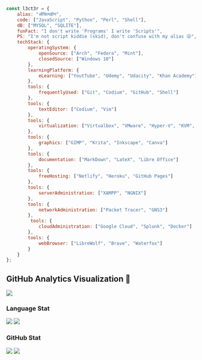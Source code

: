 ```javascript
const l3ct3r = {
    alias: "औचित्यहीन",
    code: ["JavaScript", "Python", "Perl", "Shell"],
    dB: ["MYSQL", "SQLITE"],
    funFact: "I don't write 'Programs' I write 'Scripts'",
    PS: "I'm not script kiddie (skid), don't confuse with my alias 😜",
    techStack: {
        operatingSystem: {
            openSource: ["Arch", "Fedora", "Mint"],
            closedSource: ["Windows 10"]
        },
        learningPlatform: {
            eLearning: ["YoutTube", "Udemy", "Udacity", "Khan Academy"]
        },
        tools: {
            frequentlyUsed: ["Git", "Codium", "GitHub", "Shell"]
        },
        tools: {
            textEditor: ["Codium", "Vim"]
        },
        tools: {
            virtualization: ["Virtualbox", "VMware", "Hyper-V", "KVM", "Vagrant"]
        },
        tools: {
            graphics: ["GIMP", "Krita", "Inkscape", "Canva"]
        },            
        tools: {
            documentation: ["MarkDown", "LateX", "Libre Office"]
        },
        tools: {
            freeHosting: ["Netlify", "Heroku", "GitHub Pages"]
        },
        tools: {
            serverAdministration: ["XAMPP", "NGNIX"]
        },
        tools: {
            networkAdministration: ["Packet Tracer", "GNS3"]
        },
         tools: {
            cloudAdministration: ["Google Cloud", "Splunk", "Docker"]
        },
        tools: {
            webBrowser: ["LibreWolf", "Brave", "Waterfox"]
        }
    }
};
```

## GitHub Analytics Visualization 🔎
![](https://github-profile-summary-cards.vercel.app/api/cards/profile-details?username=l3ct3r&theme=github_dark)
  
### Language Stat
![](https://github-profile-summary-cards.vercel.app/api/cards/repos-per-language?username=l3ct3r&theme=github_dark)
![](https://github-profile-summary-cards.vercel.app/api/cards/most-commit-language?username=l3ct3r&theme=github_dark)
  
### GitHub Stat 
![](https://github-profile-summary-cards.vercel.app/api/cards/stats?username=l3ct3r&theme=github_dark)
![](https://github-profile-summary-cards.vercel.app/api/cards/productive-time?username=l3ct3r&theme=github_dark)
